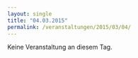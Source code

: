 ```yaml
---
layout: single
title: "04.03.2015"
permalink: /veranstaltungen/2015/03/04/
---
```


Keine Veranstaltung an diesem Tag.
